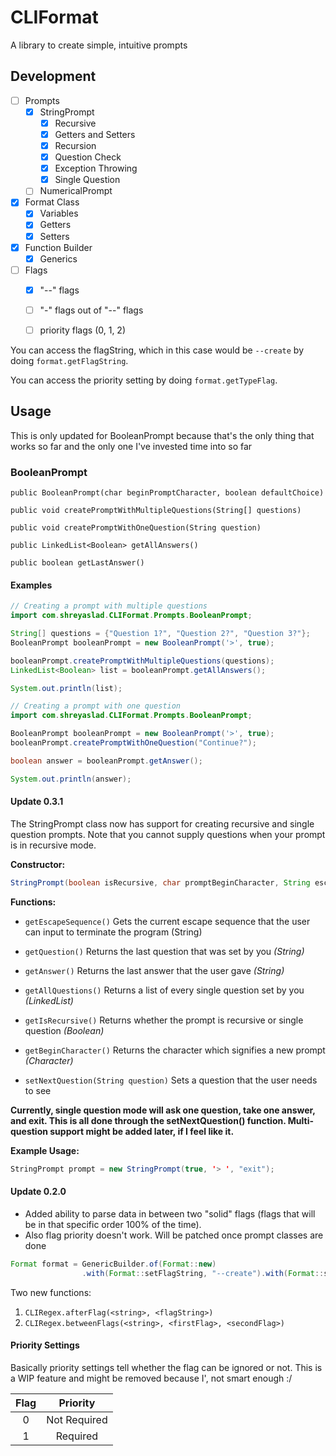 # CLIFormat

A library to create simple, intuitive prompts

## Development

- [ ] Prompts
    - [x] StringPrompt
        - [x] Recursive
        - [x] Getters and Setters
        - [x] Recursion
        - [x] Question Check
        - [x] Exception Throwing
        - [x] Single Question
    - [ ] NumericalPrompt
 
- [x] Format Class
    - [x] Variables
    - [x] Getters
    - [x] Setters
- [x] Function Builder
    - [x] Generics
- [ ] Flags
    - [x] "--" flags
    - [ ] "-" flags out of "--" flags
    - [ ] priority flags (0, 1, 2)
 

You can access the flagString, which in this case would be `--create` by doing `format.getFlagString`.

You can access the priority setting by doing `format.getTypeFlag`.

## Usage

This is only updated for BooleanPrompt because that's the only thing that works so far and the only one I've invested time into so far

### BooleanPrompt

`public BooleanPrompt(char beginPromptCharacter, boolean defaultChoice)`

`public void createPromptWithMultipleQuestions(String[] questions)`

`public void createPromptWithOneQuestion(String question)`

`public LinkedList<Boolean> getAllAnswers()`

`public boolean getLastAnswer()`

#### Examples

```java
// Creating a prompt with multiple questions
import com.shreyaslad.CLIFormat.Prompts.BooleanPrompt;

String[] questions = {"Question 1?", "Question 2?", "Question 3?"};
BooleanPrompt booleanPrompt = new BooleanPrompt('>', true);

booleanPrompt.createPromptWithMultipleQuestions(questions);
LinkedList<Boolean> list = booleanPrompt.getAllAnswers();

System.out.println(list);
```

```java
// Creating a prompt with one question
import com.shreyaslad.CLIFormat.Prompts.BooleanPrompt;

BooleanPrompt booleanPrompt = new BooleanPrompt('>', true);
booleanPrompt.createPromptWithOneQuestion("Continue?");

boolean answer = booleanPrompt.getAnswer();

System.out.println(answer);
```

#### Update 0.3.1

The StringPrompt class now has support for creating recursive and single question prompts. Note that you cannot supply questions when your prompt is in recursive mode.

**Constructor:**

```java
StringPrompt(boolean isRecursive, char promptBeginCharacter, String escapeSequence)
```

**Functions:**

- `getEscapeSequence()` Gets the current escape sequence that the user can input to terminate the program (String)
- `getQuestion()` Returns the last question that was set by you *(String)*
- `getAnswer()` Returns the last answer that the user gave *(String)*
- `getAllQuestions()` Returns a list of every single question set by you *(LinkedList<String>)*
- `getIsRecursive()` Returns whether the prompt is recursive or single question *(Boolean)*
- `getBeginCharacter()` Returns the character which signifies a new prompt *(Character)*

- `setNextQuestion(String question)` Sets a question that the user needs to see

**Currently, single question mode will ask one question, take one answer, and exit. This is all done through the setNextQuestion() function. Multi-question support might be added later, if I feel like it.**

**Example Usage:**

```java
StringPrompt prompt = new StringPrompt(true, '> ', "exit");
```

#### Update 0.2.0

- Added ability to parse data in between two "solid" flags (flags that will be in that specific order 100% of the time).
- Also flag priority doesn't work. Will be patched once prompt classes are done

```java
Format format = GenericBuilder.of(Format::new)
                .with(Format::setFlagString, "--create").with(Format::setTypeFlag, 0).build();
```

Two new functions: 

1. `CLIRegex.afterFlag(<string>, <flagString>)`
2. `CLIRegex.betweenFlags(<string>, <firstFlag>, <secondFlag>)`

#### Priority Settings

Basically priority settings tell whether the flag can be ignored or not. This is a WIP feature and might be removed because I', not smart enough :/

| Flag | Priority|
|:-----:|:--------:|
| 0 | Not Required |
| 1 | Required|